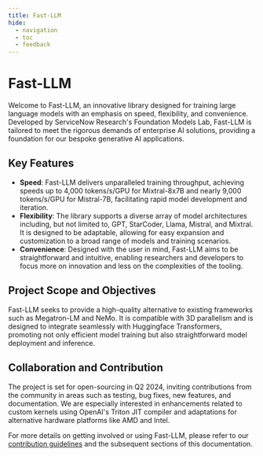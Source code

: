 ```yaml
---
title: Fast-LLM
hide:
  - navigation
  - toc
  - feedback
---
```


# Fast-LLM

Welcome to Fast-LLM, an innovative library designed for training large language models with an emphasis on speed, flexibility, and convenience. Developed by ServiceNow Research's Foundation Models Lab, Fast-LLM is tailored to meet the rigorous demands of enterprise AI solutions, providing a foundation for our bespoke generative AI applications.

## Key Features

- **Speed**: Fast-LLM delivers unparalleled training throughput, achieving speeds up to 4,000 tokens/s/GPU for Mixtral-8x7B and nearly 9,000 tokens/s/GPU for Mistral-7B, facilitating rapid model development and iteration.
- **Flexibility**: The library supports a diverse array of model architectures including, but not limited to, GPT, StarCoder, Llama, Mistral, and Mixtral. It is designed to be adaptable, allowing for easy expansion and customization to a broad range of models and training scenarios.
- **Convenience**: Designed with the user in mind, Fast-LLM aims to be straightforward and intuitive, enabling researchers and developers to focus more on innovation and less on the complexities of the tooling.

## Project Scope and Objectives

Fast-LLM seeks to provide a high-quality alternative to existing frameworks such as Megatron-LM and NeMo. It is compatible with 3D parallelism and is designed to integrate seamlessly with Huggingface Transformers, promoting not only efficient model training but also straightforward model deployment and inference.

## Collaboration and Contribution

The project is set for open-sourcing in Q2 2024, inviting contributions from the community in areas such as testing, bug fixes, new features, and documentation. We are especially interested in enhancements related to custom kernels using OpenAI's Triton JIT compiler and adaptations for alternative hardware platforms like AMD and Intel.

For more details on getting involved or using Fast-LLM, please refer to our [contribution guidelines](https://github.com/ServiceNow/Fast-LLM/CONTRIBUTING.md) and the subsequent sections of this documentation.
